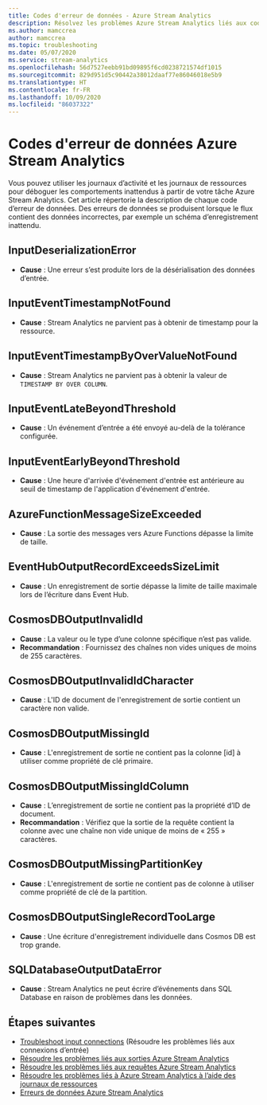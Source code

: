 ```yaml
---
title: Codes d'erreur de données - Azure Stream Analytics
description: Résolvez les problèmes Azure Stream Analytics liés aux codes d’erreur de données.
ms.author: mamccrea
author: mamccrea
ms.topic: troubleshooting
ms.date: 05/07/2020
ms.service: stream-analytics
ms.openlocfilehash: 56d7527eebb91bd09895f6cd0238721574df1015
ms.sourcegitcommit: 829d951d5c90442a38012daaf77e86046018e5b9
ms.translationtype: HT
ms.contentlocale: fr-FR
ms.lasthandoff: 10/09/2020
ms.locfileid: "86037322"
---
```

# <a name="azure-stream-analytics-data-error-codes"></a>Codes d'erreur de données Azure Stream Analytics

Vous pouvez utiliser les journaux d’activité et les journaux de ressources pour déboguer les comportements inattendus à partir de votre tâche Azure Stream Analytics. Cet article répertorie la description de chaque code d’erreur de données. Des erreurs de données se produisent lorsque le flux contient des données incorrectes, par exemple un schéma d’enregistrement inattendu.

## <a name="inputdeserializationerror"></a>InputDeserializationError

* **Cause** : Une erreur s’est produite lors de la désérialisation des données d’entrée.

## <a name="inputeventtimestampnotfound"></a>InputEventTimestampNotFound

* **Cause** : Stream Analytics ne parvient pas à obtenir de timestamp pour la ressource. 

## <a name="inputeventtimestampbyovervaluenotfound"></a>InputEventTimestampByOverValueNotFound

* **Cause** : Stream Analytics ne parvient pas à obtenir la valeur de `TIMESTAMP BY OVER COLUMN`.

## <a name="inputeventlatebeyondthreshold"></a>InputEventLateBeyondThreshold

* **Cause** : Un événement d’entrée a été envoyé au-delà de la tolérance configurée.

## <a name="inputeventearlybeyondthreshold"></a>InputEventEarlyBeyondThreshold

* **Cause** : Une heure d'arrivée d'événement d'entrée est antérieure au seuil de timestamp de l'application d'événement d'entrée.

## <a name="azurefunctionmessagesizeexceeded"></a>AzureFunctionMessageSizeExceeded

* **Cause** : La sortie des messages vers Azure Functions dépasse la limite de taille.

## <a name="eventhuboutputrecordexceedssizelimit"></a>EventHubOutputRecordExceedsSizeLimit

* **Cause** : Un enregistrement de sortie dépasse la limite de taille maximale lors de l’écriture dans Event Hub.

## <a name="cosmosdboutputinvalidid"></a>CosmosDBOutputInvalidId

* **Cause** : La valeur ou le type d’une colonne spécifique n’est pas valide.
* **Recommandation** : Fournissez des chaînes non vides uniques de moins de 255 caractères.

## <a name="cosmosdboutputinvalididcharacter"></a>CosmosDBOutputInvalidIdCharacter

* **Cause** : L'ID de document de l'enregistrement de sortie contient un caractère non valide.

## <a name="cosmosdboutputmissingid"></a>CosmosDBOutputMissingId

* **Cause** : L'enregistrement de sortie ne contient pas la colonne \[id] à utiliser comme propriété de clé primaire.

## <a name="cosmosdboutputmissingidcolumn"></a>CosmosDBOutputMissingIdColumn

* **Cause** : L’enregistrement de sortie ne contient pas la propriété d’ID de document. 
* **Recommandation** : Vérifiez que la sortie de la requête contient la colonne avec une chaîne non vide unique de moins de « 255 » caractères.

## <a name="cosmosdboutputmissingpartitionkey"></a>CosmosDBOutputMissingPartitionKey

* **Cause** : L'enregistrement de sortie ne contient pas de colonne à utiliser comme propriété de clé de la partition.

## <a name="cosmosdboutputsinglerecordtoolarge"></a>CosmosDBOutputSingleRecordTooLarge

* **Cause** : Une écriture d'enregistrement individuelle dans Cosmos DB est trop grande.

## <a name="sqldatabaseoutputdataerror"></a>SQLDatabaseOutputDataError

* **Cause** : Stream Analytics ne peut écrire d’événements dans SQL Database en raison de problèmes dans les données.

## <a name="next-steps"></a>Étapes suivantes

* [Troubleshoot input connections](stream-analytics-troubleshoot-input.md) (Résoudre les problèmes liés aux connexions d’entrée)
* [Résoudre les problèmes liés aux sorties Azure Stream Analytics](stream-analytics-troubleshoot-output.md)
* [Résoudre les problèmes liés aux requêtes Azure Stream Analytics](stream-analytics-troubleshoot-query.md)
* [Résoudre les problèmes liés à Azure Stream Analytics à l’aide des journaux de ressources](stream-analytics-job-diagnostic-logs.md)
* [Erreurs de données Azure Stream Analytics](data-errors.md)
